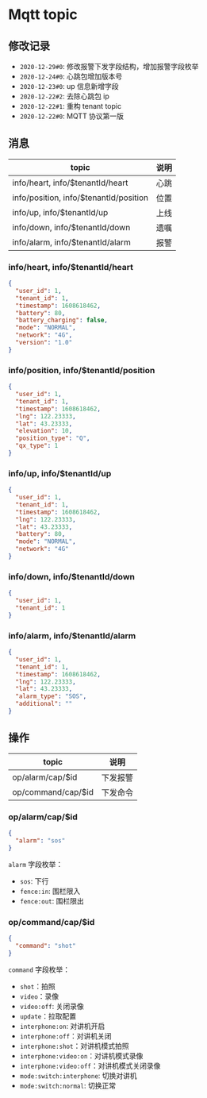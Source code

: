 # Mqtt topic

## 修改记录

- `2020-12-29#0`: 修改报警下发字段结构，增加报警字段枚举
- `2020-12-24#0`: 心跳包增加版本号
- `2020-12-23#0`: up 信息新增字段
- `2020-12-22#2`: 去除心跳包 ip
- `2020-12-22#1`: 重构 tenant topic 
- `2020-12-22#0`: MQTT 协议第一版

## 消息

| topic         | 说明 |
|---------------|----|
| info/heart, info/$tenantId/heart       | 心跳 |
| info/position, info/$tenantId/position | 位置 |
| info/up, info/$tenantId/up             | 上线 |
| info/down, info/$tenantId/down         | 遗嘱 |
| info/alarm, info/$tenantId/alarm       | 报警 |

### info/heart, info/$tenantId/heart

```json
{
  "user_id": 1,
  "tenant_id": 1,
  "timestamp": 1608618462,
  "battery": 80,
  "battery_charging": false,
  "mode": "NORMAL",
  "network": "4G",
  "version": "1.0"
}
```

### info/position, info/$tenantId/position

```json
{
  "user_id": 1,
  "tenant_id": 1,
  "timestamp": 1608618462,
  "lng": 122.23333,
  "lat": 43.23333,
  "elevation": 10,
  "position_type": "Q",
  "qx_type": 1
}
```

### info/up, info/$tenantId/up

```json
{
  "user_id": 1,
  "tenant_id": 1,
  "timestamp": 1608618462,
  "lng": 122.23333,
  "lat": 43.23333,
  "battery": 80,
  "mode": "NORMAL",
  "network": "4G"
}
```

### info/down, info/$tenantId/down

```json
{
  "user_id": 1,
  "tenant_id": 1
}
```

### info/alarm, info/$tenantId/alarm

```json
{
  "user_id": 1,
  "tenant_id": 1,
  "timestamp": 1608618462,
  "lng": 122.23333,
  "lat": 43.23333,
  "alarm_type": "SOS",
  "additional": ""
}
```

## 操作

| topic              | 说明   |
|--------------------|------|
| op/alarm/cap/$id   | 下发报警 |
| op/command/cap/$id | 下发命令 |

### op/alarm/cap/$id

```json
{
  "alarm": "sos"
}
```

`alarm` 字段枚举：

- `sos`: 下行
- `fence:in`: 围栏限入
- `fence:out`: 围栏限出

### op/command/cap/$id

```json
{
  "command": "shot"
}
```

`command` 字段枚举：

- `shot`：拍照
- `video`：录像
- `video:off`: 关闭录像
- `update`：拉取配置
- `interphone:on`: 对讲机开启
- `interphone:off`：对讲机关闭
- `interphone:shot`：对讲机模式拍照
- `interphone:video:on`：对讲机模式录像
- `interphone:video:off`：对讲机模式关闭录像
- `mode:switch:interphone`: 切换对讲机
- `mode:switch:normal`: 切换正常
